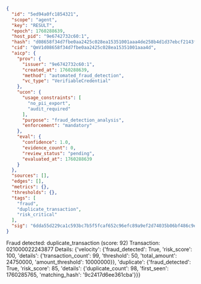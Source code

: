 ```json
{
  "id": "5ed94a0fc1854321",
  "scope": "agent",
  "key": "RESULT",
  "epoch": 1760288639,
  "host_pid": "9e6742732c60:1",
  "hash": "d08658f34d7fbe0aa2425c028ea15351001aaa4de258b4d1d37ebcf2143f7367",
  "cid": "QmV1d08658f34d7fbe0aa2425c028ea15351001aaa4d",
  "aicp": {
    "prov": {
      "issuer": "9e6742732c60:1",
      "created_at": 1760288639,
      "method": "automated_fraud_detection",
      "vc_type": "VerifiableCredential"
    },
    "ucon": {
      "usage_constraints": [
        "no_pii_export",
        "audit_required"
      ],
      "purpose": "fraud_detection_analysis",
      "enforcement": "mandatory"
    },
    "eval": {
      "confidence": 1.0,
      "evidence_count": 0,
      "review_status": "pending",
      "evaluated_at": 1760288639
    }
  },
  "sources": [],
  "edges": [],
  "metrics": {},
  "thresholds": {},
  "tags": [
    "fraud",
    "duplicate_transaction",
    "risk_critical"
  ],
  "sig": "6dda55d229ca1c593bc7b5f5fcaf652c96efc89a9ef2d74035b06bf486c9ed92"
}
```

Fraud detected: duplicate_transaction (score: 92)
Transaction: 021000022243877
Details: {'velocity': {'fraud_detected': True, 'risk_score': 100, 'details': {'transaction_count': 99, 'threshold': 50, 'total_amount': 24750000, 'amount_threshold': 10000000}}, 'duplicate': {'fraud_detected': True, 'risk_score': 85, 'details': {'duplicate_count': 98, 'first_seen': 1760285765, 'matching_hash': '9c2417d6ee361cba'}}}